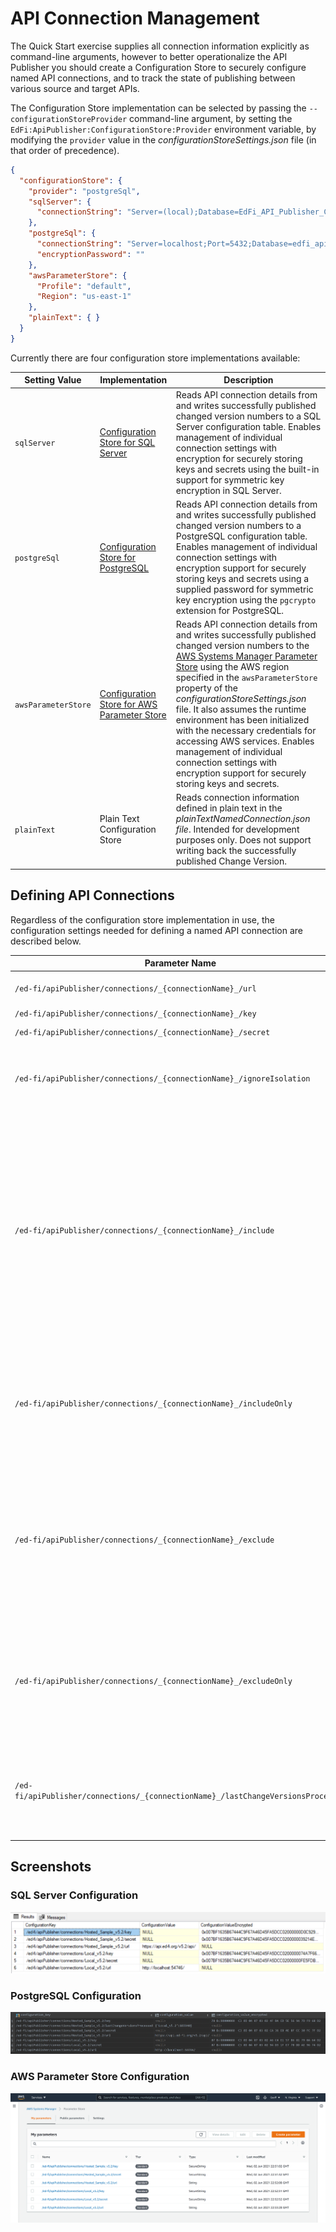# API Connection Management

The Quick Start exercise supplies all connection information explicitly as command-line arguments, however to better operationalize the API Publisher you should create a Configuration Store to securely configure named API connections, and to track the state of publishing between various source and target APIs.

The Configuration Store implementation can be selected by passing the `--configurationStoreProvider` command-line argument, by setting the `EdFi:ApiPublisher:ConfigurationStore:Provider` environment variable, by modifying the `provider` value in the _configurationStoreSettings.json_ file (in that order of precedence).

```json
{
  "configurationStore": {
    "provider": "postgreSql",
    "sqlServer": {
      "connectionString": "Server=(local);Database=EdFi_API_Publisher_Configuration;Trusted_Connection=True"
    },
    "postgreSql": {
      "connectionString": "Server=localhost;Port=5432;Database=edfi_api_publisher_configuration",
      "encryptionPassword": ""
    },
    "awsParameterStore": {
      "Profile": "default",
      "Region": "us-east-1"
    },
    "plainText": { }
  }
}
```

Currently there are four configuration store implementations available:

| Setting Value                    | Implementation                                                                           | Description                                                                                                                                                                                                                                                                                                                                                                                                                                                                                                                                                                                               |
| -------------------------------- | ---------------------------------------------------------------------------------------- | --------------------------------------------------------------------------------------------------------------------------------------------------------------------------------------------------------------------------------------------------------------------------------------------------------------------------------------------------------------------------------------------------------------------------------------------------------------------------------------------------------------------------------------------------------------------------------------------------------- |
| <nobr>`sqlServer`</nobr>         | [Configuration Store for SQL Server](ConfigurationStore/Sql-Server.md)                   | Reads API connection details from and writes successfully published changed version numbers to a SQL Server configuration table. Enables management of individual connection settings with encryption for securely storing keys and secrets using the built-in support for symmetric key encryption in SQL Server.                                                                                                                                                                                                                                                                                        |
| <nobr>`postgreSql`</nobr>        | [Configuration Store for PostgreSQL](ConfigurationStore/PostgreSql.md)                   | Reads API connection details from and writes successfully published changed version numbers to a PostgreSQL configuration table. Enables management of individual connection settings with encryption support for securely storing keys and secrets using a supplied password for symmetric key encryption using the `pgcrypto` extension for PostgreSQL.                                                                                                                                                                                                                                                 |
| <nobr>`awsParameterStore`</nobr> | [Configuration Store for AWS Parameter Store](ConfigurationStore/Aws-Parameter-Store.md) | Reads API connection details from and writes successfully published changed version numbers to the [AWS Systems Manager Parameter Store](https://docs.aws.amazon.com/systems-manager/latest/userguide/systems-manager-parameter-store.html) using the AWS region specified in the `awsParameterStore` property of the _configurationStoreSettings.json_ file. It also assumes the runtime environment has been initialized with the necessary credentials for accessing AWS services. Enables management of individual connection settings with encryption support for securely storing keys and secrets. |
| `plainText`                      | Plain Text Configuration Store                                                           | Reads connection information defined in plain text in the _plainTextNamedConnection.json file_. Intended for development purposes only. Does not support writing back the successfully published Change Version.                                                                                                                                                                                                                                                                                                                                                                                          |

## Defining API Connections

Regardless of the configuration store implementation in use, the configuration settings needed for defining a named API connection are described below.

| Parameter Name                                                                              | Type         | Description                                                                                                                                                                                                                                                                                                                                                                                                                                                                                                                                                                                                                                                                                                                                 |
|---------------------------------------------------------------------------------------------| ------------ |---------------------------------------------------------------------------------------------------------------------------------------------------------------------------------------------------------------------------------------------------------------------------------------------------------------------------------------------------------------------------------------------------------------------------------------------------------------------------------------------------------------------------------------------------------------------------------------------------------------------------------------------------------------------------------------------------------------------------------------------|
| `/ed-fi/apiPublisher/connections/_{connectionName}_/url`                                      | String       | The base URL of the Ed-Fi ODS API (up to, but not including, the _/data/v3_ portion of the URL).                                                                                                                                                                                                                                                                                                                                                                                                                                                                                                                                                                                                                                            |
| `/ed-fi/apiPublisher/connections/_{connectionName}_/key`                                     | SecureString | The key to use for API authentication.                                                                                                                                                                                                                                                                                                                                                                                                                                                                                                                                                                                                                                                                                                      |
| `/ed-fi/apiPublisher/connections/_{connectionName}_/secret`                                  | SecureString | The secret to use for API authentication.                                                                                                                                                                                                                                                                                                                                                                                                                                                                                                                                                                                                                                                                                                   |
| `/ed-fi/apiPublisher/connections/_{connectionName}_/ignoreIsolation`                          | String       | (_Optional_) A boolean value (true/false) indicating whether the source Ed-Fi ODS API data should be published even if it does not support an isolated context for processing through Change Query snapshots.                                                                                                                                                                                                                                                                                                                                                                                                                                                                                                                               |
| `/ed-fi/apiPublisher/connections/_{connectionName}_/include`                                  | String       | (_Optional_) For _source_ API connections, the resources to publish to the target with their dependencies. The value is defined using a CSV format (comma-separated values), and should contain the partial paths to the resources (e.g. _/ed-fi/students_,_/custom/busRoutes_). For convenience when working with Ed-Fi standard resources, only the name is required (e.g. _students,studentSchoolAssociations_). The Ed-Fi API Publisher will also evaluate and automatically include all dependencies of the requested resources (using the dependency metadata exposed by the target API). This will ensure (barring misconfigured authorization metadata or data policies) that data can be successfully published to the target API. |
| `/ed-fi/apiPublisher/connections/_{connectionName}_/includeOnly`                              | String       | (_Optional_) For _source_ API connections, the resources to publish to the target without their dependencies. The value is defined using the same format as with `--include` (see above). <br/><br/> NOTE: Use caution when publishing without automatically including all dependencies.                                                                                                                                                                                                                                                                                                                                                                                                                                                    |
| `/ed-fi/apiPublisher/connections/_{connectionName}_/exclude`                                  | String       | (_Optional_) For _source_ API connections, the resources (and their dependents) to NOT publish to the target. The value is defined using the same format as with `--include` (see above). The Ed-Fi API Publisher will also evaluate and automatically exclude all dependent resources of the excluded resources (using the dependency metadata exposed by the target API). This will ensure (barring misconfigured authorization metadata or data policies) that data can be successfully published to the target API.                                                                                                                                                                                                                     |
| `/ed-fi/apiPublisher/connections/_{connectionName}_/excludeOnly`                              | String       | (_Optional_) For _source_ API connections, the specific resources to skip publishing to the target (dependent resources will still be published). The value is defined using the same format as with `--include` (see above).<br/><br/> NOTE: Use caution when publishing without automatically including all dependencies.                                                                                                                                                                                                                                                                                                                                                                                                                 |
| <nobr>`/ed-fi/apiPublisher/connections/_{connectionName}_/lastChangeVersionsProcessed`</nobr> | String       | _(Optional)_ For _source_ API connections, contains a JSON object, keyed by target API name, that indicates the last change version successfully published from the source to the target. This value is automatically created/updated by the Ed-Fi API Publisher after successfully completing the publishing process.                                                                                                                                                                                                                                                                                                                                                                                                                      |

## Screenshots

### SQL Server Configuration

![SQL Server](img/Sql-Server-configuration-store-example.png)

### PostgreSQL Configuration

![PostgreSQL](img/PostgreSql-configuration-store-example.png)

### AWS Parameter Store Configuration

![AWS](img/Aws-Parameter-Store-configuration-store-example.png)
